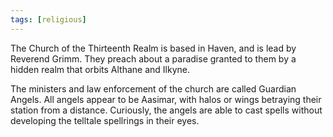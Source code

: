 ```yaml
---
tags: [religious]
---
```


The Church of the Thirteenth Realm is based in Haven, and is lead by Reverend Grimm. They preach about a paradise granted to them by a hidden realm that orbits Althane and Ilkyne.

The ministers and law enforcement of the church are called Guardian Angels. All angels appear to be Aasimar, with halos or wings betraying their station from a distance. Curiously, the angels are able to cast spells without developing the telltale spellrings in their eyes.
